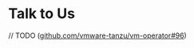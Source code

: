# Talk to Us

// TODO ([github.com/vmware-tanzu/vm-operator#96](https://github.com/vmware-tanzu/vm-operator/issues/96))
